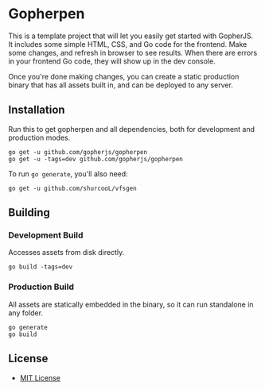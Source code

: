 # Gopherpen

This is a template project that will let you easily get started with GopherJS. It includes some simple HTML, CSS, and Go code for the frontend. Make some changes, and refresh in browser to see results. When there are errors in your frontend Go code, they will show up in the dev console.

Once you're done making changes, you can create a static production binary that has all assets built in, and can be deployed to any server.

## Installation

Run this to get gopherpen and all dependencies, both for development and production modes.

```
go get -u github.com/gopherjs/gopherpen
go get -u -tags=dev github.com/gopherjs/gopherpen
```

To run `go generate`, you'll also need:

```
go get -u github.com/shurcooL/vfsgen
```

## Building

### Development Build

Accesses assets from disk directly.

```
go build -tags=dev
```

### Production Build

All assets are statically embedded in the binary, so it can run standalone in any folder.

```
go generate
go build
```

License
-------

- [MIT License](http://opensource.org/licenses/mit-license.php)
